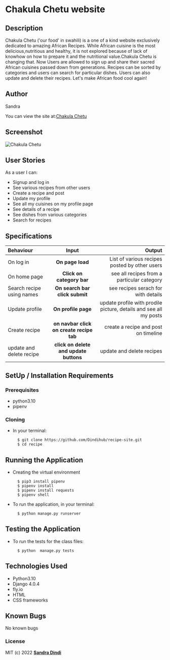 
# Chakula Chetu website

## Description

Chakula Chetu ('our food' in swahili) is a one of a kind website exclusively dedicated to amazing African Recipes. While African cuisine is the most delicious,nutritious and healthy, it is not explored because of lack of knowhow on how to prepare it and the nutritional value.Chakula Chetu is changing that. Now Users are allowed to sign up and share their sacred African cuisines passed down from generations. Recipes can be sorted by categories and users can search for particular dishes. Users can also update and delete their recipes. Let's make African food cool again! 


## Author

Sandra 

You can view the site at:[Chakula Chetu](https://recipe-nyumbani.fly.dev/)

## Screenshot
![Chakula Chetu](static/photos/Screenshot%20from%202022-06-27%2013-11-10.png)


## User Stories
As a user I can:
* Signup and log in  
* See various recipes from other users
* Create a recipe and post
* Update my profile
* See all my cuisines on my profile page
* See details of a recipe
* See dishes from various categories
* Search for recipes 


## Specifications
| Behaviour | Input | Output |
| :---------------- | :---------------: | ------------------: |
| On log in | **On page load** | List of various recipes posted by other users|
| On home page | **Click on category bar** | see all recipes from a particular category|
| Search recipe using names | **On search bar click submit** | see recipes serach for with details |
| Update profile| **On profile page** | update profile with prodile picture, details and see all my posts|
| Create recipe| **on navbar click on create recipe tab** |  create a recipe and post on timeline|
|update and delete recipe| **click on delete and update buttons** |update and delete recipes  


## SetUp / Installation Requirements
### Prerequisites
* python3.10
* pipenv


### Cloning
* In your terminal:

        $ git clone https://github.com/Dindihub/recipe-site.git
        $ cd recipe

## Running the Application
* Creating the virtual environment

        $ pip3 install pipenv 
        $ pipenv install 
        $ pipenv install requests
        $ pipenv shell
        
       


* To run the application, in your terminal:

        $ python manage.py runserver
        

## Testing the Application
* To run the tests for the class files:

        $ python  manage.py tests 

## Technologies Used
* Python3.10
* Django 4.0.4
* fly.io
* HTML
* CSS frameworks

## Known Bugs
No known bugs

### License
MIT (c) 2022 **[Sandra Dindi](https://recipe-nyumbani.fly.dev/)**
